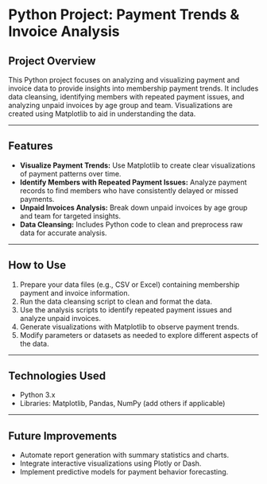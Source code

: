 # Python Project: Payment Trends & Invoice Analysis

## Project Overview

This Python project focuses on analyzing and visualizing payment and invoice data to provide insights into membership payment trends. It includes data cleansing, identifying members with repeated payment issues, and analyzing unpaid invoices by age group and team. Visualizations are created using Matplotlib to aid in understanding the data.

---

## Features

- **Visualize Payment Trends:** Use Matplotlib to create clear visualizations of payment patterns over time.
- **Identify Members with Repeated Payment Issues:** Analyze payment records to find members who have consistently delayed or missed payments.
- **Unpaid Invoices Analysis:** Break down unpaid invoices by age group and team for targeted insights.
- **Data Cleansing:** Includes Python code to clean and preprocess raw data for accurate analysis.

---

## How to Use

1. Prepare your data files (e.g., CSV or Excel) containing membership payment and invoice information.
2. Run the data cleansing script to clean and format the data.
3. Use the analysis scripts to identify repeated payment issues and analyze unpaid invoices.
4. Generate visualizations with Matplotlib to observe payment trends.
5. Modify parameters or datasets as needed to explore different aspects of the data.

---

## Technologies Used

- Python 3.x
- Libraries: Matplotlib, Pandas, NumPy (add others if applicable)

---

## Future Improvements

- Automate report generation with summary statistics and charts.
- Integrate interactive visualizations using Plotly or Dash.
- Implement predictive models for payment behavior forecasting.
